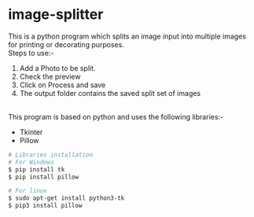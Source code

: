 # image-splitter
This is a python program which splits an image input into multiple images for printing or decorating purposes.<br>
Steps to use:-
<ol>
<li>Add a Photo to be split.
<li>Check the preview
<li>Click on Process and save
<li>The output folder contains the saved split set of images
</ol>
<br>
This program is based on python and uses the following libraries:-
<ul>
<li>Tkinter
<li>Pillow
</ul>

``` bash 
# Libraries installation 
# For Windows
$ pip install tk
$ pip install pillow

# For linux
$ sudo apt-get install python3-tk
$ pip3 install pillow
```
